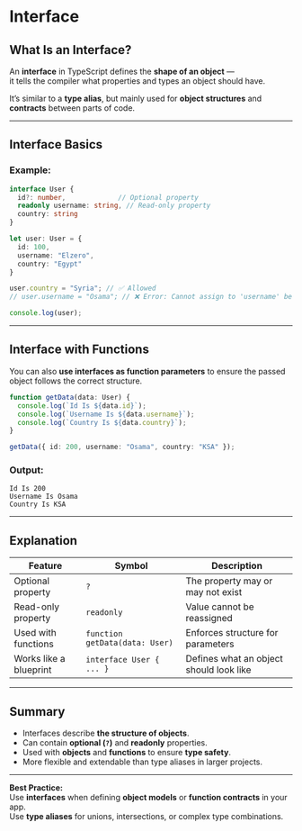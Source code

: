 # Interface

##  What Is an Interface?

An **interface** in TypeScript defines the **shape of an object** —  
it tells the compiler what properties and types an object should have.

It’s similar to a **type alias**, but mainly used for **object structures** and **contracts** between parts of code.

---

##  Interface Basics

### Example:
```typescript
interface User {
  id?: number,             // Optional property
  readonly username: string, // Read-only property
  country: string
}

let user: User = {
  id: 100,
  username: "Elzero",
  country: "Egypt"
}

user.country = "Syria"; // ✅ Allowed
// user.username = "Osama"; // ❌ Error: Cannot assign to 'username' because it is a read-only property

console.log(user);
```

---

##  Interface with Functions

You can also **use interfaces as function parameters** to ensure the passed object follows the correct structure.

```typescript
function getData(data: User) {
  console.log(`Id Is ${data.id}`);
  console.log(`Username Is ${data.username}`);
  console.log(`Country Is ${data.country}`);
}

getData({ id: 200, username: "Osama", country: "KSA" });
```

###  Output:
```
Id Is 200
Username Is Osama
Country Is KSA
```

---

##  Explanation

| Feature | Symbol | Description |
|----------|---------|-------------|
| Optional property | `?` | The property may or may not exist |
| Read-only property | `readonly` | Value cannot be reassigned |
| Used with functions | `function getData(data: User)` | Enforces structure for parameters |
| Works like a blueprint | `interface User { ... }` | Defines what an object should look like |

---

## Summary

- Interfaces describe **the structure of objects**.  
- Can contain **optional (`?`)** and **readonly** properties.  
- Used with **objects** and **functions** to ensure **type safety**.  
- More flexible and extendable than type aliases in larger projects.

---

**Best Practice:**  
Use **interfaces** when defining **object models** or **function contracts** in your app.  
Use **type aliases** for unions, intersections, or complex type combinations.

